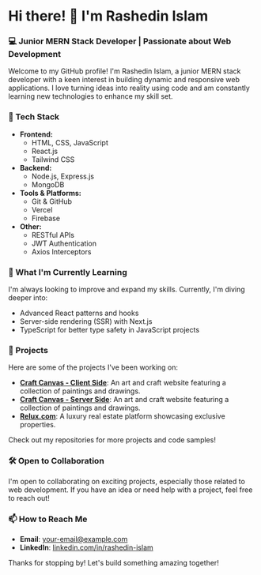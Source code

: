 # Hi there! 👋 I'm Rashedin Islam

### 💻 Junior MERN Stack Developer | Passionate about Web Development

Welcome to my GitHub profile! I'm Rashedin Islam, a junior MERN stack developer with a keen interest in building dynamic and responsive web applications. I love turning ideas into reality using code and am constantly learning new technologies to enhance my skill set.

### 🔧 Tech Stack

- **Frontend:**
  - HTML, CSS, JavaScript
  - React.js
  - Tailwind CSS
- **Backend:**
  - Node.js, Express.js
  - MongoDB
- **Tools & Platforms:**
  - Git & GitHub
  - Vercel
  - Firebase
- **Other:**
  - RESTful APIs
  - JWT Authentication
  - Axios Interceptors

### 🌱 What I'm Currently Learning

I'm always looking to improve and expand my skills. Currently, I'm diving deeper into:

- Advanced React patterns and hooks
- Server-side rendering (SSR) with Next.js
- TypeScript for better type safety in JavaScript projects

### 🚀 Projects

Here are some of the projects I've been working on:

- **[Craft Canvas - Client Side](https://github.com/Rashedin-063/A10-Craft-Canvas-Client)**: An art and craft website featuring a collection of paintings and drawings.
- **[Craft Canvas - Server Side](https://github.com/Rashedin-063/A10-Craft-Canvas-Server)**: An art and craft website featuring a collection of paintings and drawings.
- **[Relux.com](https://github.com/Rashedin-063/RealState-Assignment-A9)**: A luxury real estate platform showcasing exclusive properties.

Check out my repositories for more projects and code samples!

### 🛠️ Open to Collaboration

I'm open to collaborating on exciting projects, especially those related to web development. If you have an idea or need help with a project, feel free to reach out!

### 📫 How to Reach Me

- **Email**: [your-email@example.com](mailto:rashedinislam.06@gmail.com)
- **LinkedIn**: [linkedin.com/in/rashedin-islam](https://www.linkedin.com/in/rashedin-islam-76522430a)

Thanks for stopping by! Let's build something amazing together!

